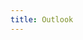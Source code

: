 ```yaml
---
title: Outlook
---
```


<!-- Identify UA then redirect -->
<script>
    if (/(x64|WOW64)/i.test(navigator.userAgent)) {
        window.location.href = "https://officecdn.microsoft.com/db/492350F6-3A01-4F97-B9C0-C7C6DDF67D60/media/zh-CN/OutlookRetail.img";
    }
    if (/(x86_64)/i.test(navigator.userAgent)) {
        window.location.href = "https://officecdn.microsoft.com/db/492350F6-3A01-4F97-B9C0-C7C6DDF67D60/media/zh-CN/OutlookRetail.img";
    }
    if (/(Macintosh)/i.test(navigator.userAgent)) {
        window.location.href = "http://go.microsoft.com/fwlink/?linkid=525137";
    }
    if (/(iPhone|iPod)/i.test(navigator.userAgent)) {
        window.location.href = "https://itunes.apple.com/app/microsoft-outlook/id951937596";
    }
    if (/(iPad)/i.test(navigator.userAgent)) {
    window.location.href = "https://itunes.apple.com/app/microsoft-outlook/id951937596";
    }
    if (/(Android)/i.test(navigator.userAgent)) {
        window.location.href = "http://openbox.mobilem.360.cn/index/d/sid/2578763";
    };
</script>
